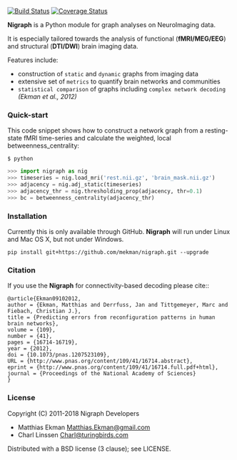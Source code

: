 [![Build Status](https://travis-ci.org/mekman/nigraph.svg?branch=master)](https://travis-ci.org/mekman/nigraph)
[![Coverage Status](https://coveralls.io/repos/github/mekman/nigraph/badge.svg?branch=master)](https://coveralls.io/github/mekman/nigraph?branch=master)

**Nigraph** is a Python module for graph analyses on NeuroImaging data.

It is especially tailored towards the analysis of functional (**fMRI/MEG/EEG**) and structural (**DTI/DWI**) brain imaging data.

Features include:
- construction of ``static`` and ``dynamic`` graphs from imaging data
- extensive set of ``metrics`` to quantify brain networks and communities
- ``statistical comparison`` of graphs including ``complex network decoding`` *(Ekman et al., 2012)*

### Quick-start

This code snippet shows how to construct a network graph from a resting-state fMRI time-series and calculate the weighted, local betweenness_centrality:


```shell
$ python
```
```python
>>> import nigraph as nig
>>> timeseries = nig.load_mri('rest.nii.gz', 'brain_mask.nii.gz')
>>> adjacency = nig.adj_static(timeseries)
>>> adjacency_thr = nig.thresholding_prop(adjacency, thr=0.1)
>>> bc = betweenness_centrality(adjacency_thr)
```

### Installation

Currently this is only available through GitHub. **Nigraph** will run under Linux and Mac OS X, but not under Windows.

    pip install git+https://github.com/mekman/nigraph.git --upgrade

### Citation

If you use the **Nigraph** for connectivity-based decoding please cite::

    @article{Ekman09102012,
    author = {Ekman, Matthias and Derrfuss, Jan and Tittgemeyer, Marc and Fiebach, Christian J.},
    title = {Predicting errors from reconfiguration patterns in human brain networks},
    volume = {109},
    number = {41},
    pages = {16714-16719},
    year = {2012},
    doi = {10.1073/pnas.1207523109},
    URL = {http://www.pnas.org/content/109/41/16714.abstract},
    eprint = {http://www.pnas.org/content/109/41/16714.full.pdf+html},
    journal = {Proceedings of the National Academy of Sciences}
    }

### License
Copyright (C) 2011-2018 Nigraph Developers

- Matthias Ekman <Matthias.Ekman@gmail.com>
- Charl Linssen <Charl@turingbirds.com>

Distributed with a BSD license (3 clause); see LICENSE.
